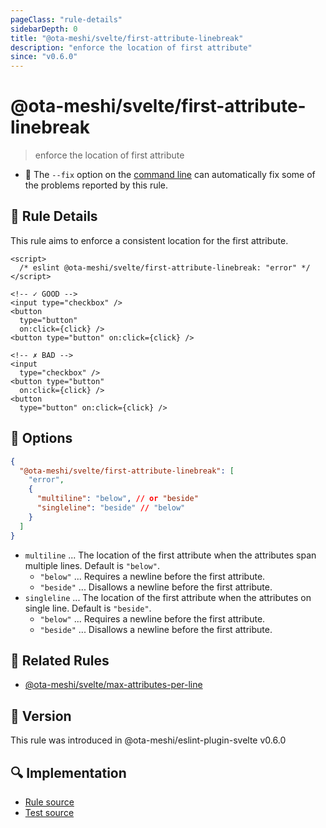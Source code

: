 ```yaml
---
pageClass: "rule-details"
sidebarDepth: 0
title: "@ota-meshi/svelte/first-attribute-linebreak"
description: "enforce the location of first attribute"
since: "v0.6.0"
---
```


# @ota-meshi/svelte/first-attribute-linebreak

> enforce the location of first attribute

- :wrench: The `--fix` option on the [command line](https://eslint.org/docs/user-guide/command-line-interface#fixing-problems) can automatically fix some of the problems reported by this rule.

## :book: Rule Details

This rule aims to enforce a consistent location for the first attribute.

<ESLintCodeBlock fix>

<!-- prettier-ignore-start -->
<!--eslint-skip-->

```svelte
<script>
  /* eslint @ota-meshi/svelte/first-attribute-linebreak: "error" */
</script>

<!-- ✓ GOOD -->
<input type="checkbox" />
<button
  type="button"
  on:click={click} />
<button type="button" on:click={click} />

<!-- ✗ BAD -->
<input
  type="checkbox" />
<button type="button"
  on:click={click} />
<button
  type="button" on:click={click} />
```

<!-- prettier-ignore-end -->

</ESLintCodeBlock>

## :wrench: Options

```json
{
  "@ota-meshi/svelte/first-attribute-linebreak": [
    "error",
    {
      "multiline": "below", // or "beside"
      "singleline": "beside" // "below"
    }
  ]
}
```

- `multiline` ... The location of the first attribute when the attributes span multiple lines. Default is `"below"`.
  - `"below"` ... Requires a newline before the first attribute.
  - `"beside"` ... Disallows a newline before the first attribute.
- `singleline` ... The location of the first attribute when the attributes on single line. Default is `"beside"`.
  - `"below"` ... Requires a newline before the first attribute.
  - `"beside"` ... Disallows a newline before the first attribute.

## :couple: Related Rules

- [@ota-meshi/svelte/max-attributes-per-line]

[@ota-meshi/svelte/max-attributes-per-line]: ./max-attributes-per-line.md

## :rocket: Version

This rule was introduced in @ota-meshi/eslint-plugin-svelte v0.6.0

## :mag: Implementation

- [Rule source](https://github.com/ota-meshi/eslint-plugin-svelte/blob/main/src/rules/first-attribute-linebreak.ts)
- [Test source](https://github.com/ota-meshi/eslint-plugin-svelte/blob/main/tests/src/rules/first-attribute-linebreak.ts)

